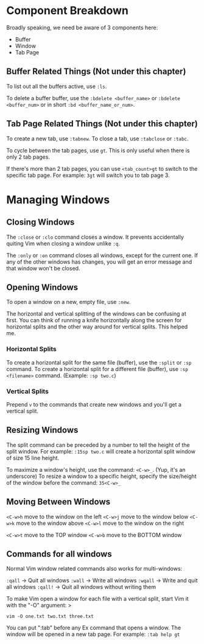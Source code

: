 # Component Breakdown

Broadly speaking, we need be aware of 3 components here:

- Buffer
- Window
- Tab Page

## Buffer Related Things (Not under this chapter)

To list out all the buffers active, use `:ls`.

To delete a buffer buffer, use the `:bdelete <buffer_name>` or `:bdelete <buffer_num>` or in short `:bd <buffer_name_or_num>`.

## Tab Page Related Things (Not under this chapter)

To create a new tab, use `:tabnew`.
To close a tab, use `:tabclose` or `:tabc`.

To cycle between the tab pages, use `gt`. This is only useful when there is only 2 tab pages.

If there's more than 2 tab pages, you can use `<tab_count>gt` to switch to the specific tab page.
For example: `3gt` will switch you to tab page 3.

# Managing Windows

## Closing Windows
The `:close` or `:clo` command closes a window. It prevents accidentally quiting Vim when closing a window unlike `:q`. 

The `:only` or `:on` command closes all windows, except for the current one.  If any of the other windows has changes,
you will get an error message and that window won't be closed.

## Opening Windows

To open a window on a new, empty file, use `:new`.

The horizontal and vertical splitting of the windows can be confusing at first. You can think of running a knife
horizontally along the screen for horizontal splits and the other way around for vertical splits. This helped me.

### Horizontal Splits

To create a horizontal split for the same file (buffer), use the `:split` or `:sp` command.
To create a horizontal split for a different file (buffer), use `:sp <filename>` command. (Example: `:sp two.c`)

### Vertical Splits

Prepend `v` to the commands that create new windows and you'll get a vertical split.


## Resizing Windows

The split command can be preceded by a number to tell the height of the split window. For example: `:15sp two.c` will
create a horizontal split window of size 15 line height.

To maximize a window's height, use the command: `<C-w>_`. (Yup, it's an underscore)
To resize a window to a specific height, specify the size/height of the window before the command: `35<C-w>_`


## Moving Between Windows

`<C-w>h`	move to the window on the left
`<C-w>j`	move to the window below
`<C-w>k`	move to the window above
`<C-w>l`	move to the window on the right

`<C-w>t`	move to the TOP window
`<C-w>b`	move to the BOTTOM window

## Commands for all windows

Normal Vim window related commands also works for multi-windows:

`:qall` -> Quit all windows
`:wall` -> Write all windows
`:wqall` -> Write and quit all windows
`:qall!` -> Quit all windows without writing them

To make Vim open a window for each file with a vertical split, start Vim it with the "-O" argument: >

```vim
vim -O one.txt two.txt three.txt
```

You can put ":tab" before any Ex command that opens a window.  The window will
be opened in a new tab page. For example: `:tab help gt`
